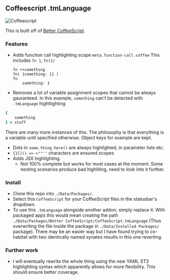 ## Coffeescript .tmLanguage 

![Coffeescript](http://i.imgur.com/zj6q7yS.png)

This is built off of [Better CoffeeScript](https://packagecontrol.io/packages/Better%20CoffeeScript).


### Features
- Adds function call highlighting scope `meta.function-call.coffee`
This includes `fn 1`, `fn(1)`
	```
	fn ++something
	fn( {something: 1} )
	fn  
		something: 1
	```
- Removes a lot of variable assignment scopes that cannot be always gauranteed.
In this example, `something` can't be detected with `.tmLanguage` hightlighting
```coffee
{
	something
} = stuff
```
There are many more instances of this. The philosophy is that everything is a variable until specified otherwise. Object keys for example are kept.
- Dots in `some.thing.here()` are always highlighted, in parameter lists etc.
- `{}[]().=>->""''` characters are ensured scopes
- Adds JSX highlighting.
	+ Not 100% complete but works for most cases at the moment. Some nesting scenarios produce bad highliting, need to look into it further.

### Install
- Clone this repo into `./Data/Packages/`.
- Select this `CoffeeScript` for your CoffeeScript files in the statusbar's dropdown.
- To use this `.tmLanguage` alongside another addon; simply replace it. With packaged apps this would mean creating the path `./Data/Packages/Better CoffeeScript/CoffeeScript.tmLanguage` (Thus overwriting the file inside the package in `./Data/Installed Packages/` package). There may be an easier way but I have found trying to co-habitat with two identically named synates results in this one reverting.

### Further work
- I will eventually rewrite the whole thing using the new YAML ST3 highlighting syntax which apparently allows for more flexibility. This should ensure better coverage.
